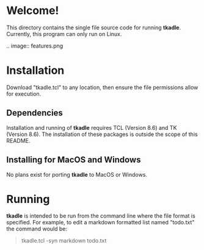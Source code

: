 # Welcome!

This directory contains the single file source code for running **tkadle**. Currently, this program can only run on Linux.

.. image:: features.png


# Installation

Download "tkadle.tcl" to any location, then ensure the file permissions allow for execution.


## Dependencies

Installation and running of **tkadle** requires TCL (Version 8.6) and TK (Version 8.6). The installation of these packages is outside the scope of this README.


## Installing for MacOS and Windows

No plans exist for porting **tkadle** to MacOS or Windows.


# Running

**tkadle** is intended to be run from the command line where the file format is specified. For example, to edit a markdown formatted list named "todo.txt" the command would be:

> tkadle.tcl -syn markdown todo.txt
